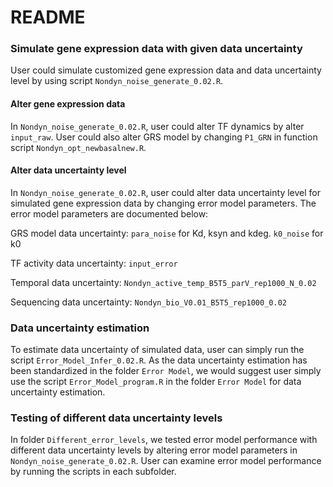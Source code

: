 # README

### Simulate gene expression data with given data uncertainty
User could simulate customized gene expression data and data uncertainty level by using script `Nondyn_noise_generate_0.02.R`.

#### Alter gene expression data 
In `Nondyn_noise_generate_0.02.R`, user could alter TF dynamics by alter `input_raw`. User could also alter GRS model by changing `P1_GRN` in function script `Nondyn_opt_newbasalnew.R`. 

#### Alter data uncertainty level 
In `Nondyn_noise_generate_0.02.R`, user could alter data uncertainty level for simulated gene expression data by changing error model parameters. The error model parameters are documented below:

GRS model data uncertainty: `para_noise` for Kd, ksyn and kdeg. `k0_noise` for k0

TF activity data uncertainty: `input_error`

Temporal data uncertainty: `Nondyn_active_temp_B5T5_parV_rep1000_N_0.02`

Sequencing data uncertainty: `Nondyn_bio_V0.01_B5T5_rep1000_0.02`

### Data uncertainty estimation
To estimate data uncertainty of simulated data, user can simply run the script `Error_Model_Infer_0.02.R`. As the data uncertainty estimation has been standardized in the folder `Error Model`, we would suggest user simply use the script `Error_Model_program.R` in the folder `Error Model` for data uncertainty estimation.

### Testing of different data uncertainty levels
In folder `Different_error_levels`, we tested error model performance with different data uncertainty levels by altering error model parameters in `Nondyn_noise_generate_0.02.R`. User can examine error model performance by running the scripts in each subfolder.
